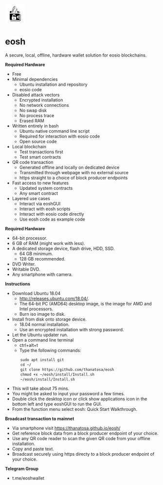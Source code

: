 <dt><img src="https://github.com/Thanatosa/eosh/blob/master/icons/256x256.png" width=64 height=64 /></dt>
<h1>eosh</h1>
A secure, local, offline, hardware wallet solution for eosio blockchains.

<b>Required Hardware</b>
* Free
* Minimal dependencies
   * Ubuntu installation and repository
  * eosio code
* Disabled attack vectors
  * Encrypted installation
  * No network connections
  * No swap disk
  * No process trace
  * Erased RAM
* Written entirely in bash
  * Ubuntu native command line script
  * Required for interaction with eosio code
  * Open source code
* Local blockchain 
  * Test transactions first
  * Test smart contracts
* QR code transaction
  * Generated offline and locally on dedicated device
  * Transmitted through webpage with no external source
  * https straight to a choice of block producer endpoints
* Fast access to new features
  * Updated system contracts
  * Any smart contract
* Layered use cases
  * Interact via eoshGUI
  * Interact with eosh scripts
  * Interact with eosio code directly
  * Use eosh code as example code

<b>Required Hardware</b>
* 64-bit processor.
* 6 GB of RAM (might work with less).
* A dedicated storage device, flash drive, HDD, SSD.
   * 64 GB minimum.
   * 128 GB recommended.
* DVD Writer.
* Writable DVD.
* Any smartphone with camera.

<b>Instructions</b>
* Download Ubuntu 18.04
   * http://releases.ubuntu.com/18.04/.
   * The 64-bit PC (AMD64) desktop image, is the image for AMD and Intel processors.
   * Burn iso image to disk.
* Install from disk onto storage device.
   * 18.04 normal installation.
   * Use an encrypted installation with strong password.
* Let the Ubuntu updater run.
* Open a command line terminal
   * ctrl+alt+t
   * Type the following commands:
```
       sudo apt install git
       cd ~/
       git clone https://github.com/thanatosa/eosh
       chmod +x ~/eosh/install/Install.sh
       ~/eosh/install/Install.sh
```
   * This will take about 75 mins.
   * You might be asked to input your password a few times.
   * Double click the desktop icon or click show applications icon in the bottom left and type eoshGUI to run the GUI.
   * From the function menu select eosh: Quick Start Walkthrough.
   
<b>Broadcast transaction to mainnet</b>
* Via smartphone visit https://thanatosa.github.io/eosh/
* Get reference block data from a block producer endpoint of your choice.
* Use any QR code reader to scan the given QR code from your offline installation.
* Copy and paste text.
* Broadcast securely using https directy to a block producer endpoint of your choice.

<b>Telegram Group</b>
* t.me/eoshwallet
